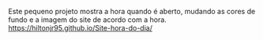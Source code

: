 Este pequeno projeto mostra a hora quando é aberto, mudando as cores de fundo e a imagem do site de acordo com a hora.
https://hiltonjr95.github.io/Site-hora-do-dia/
